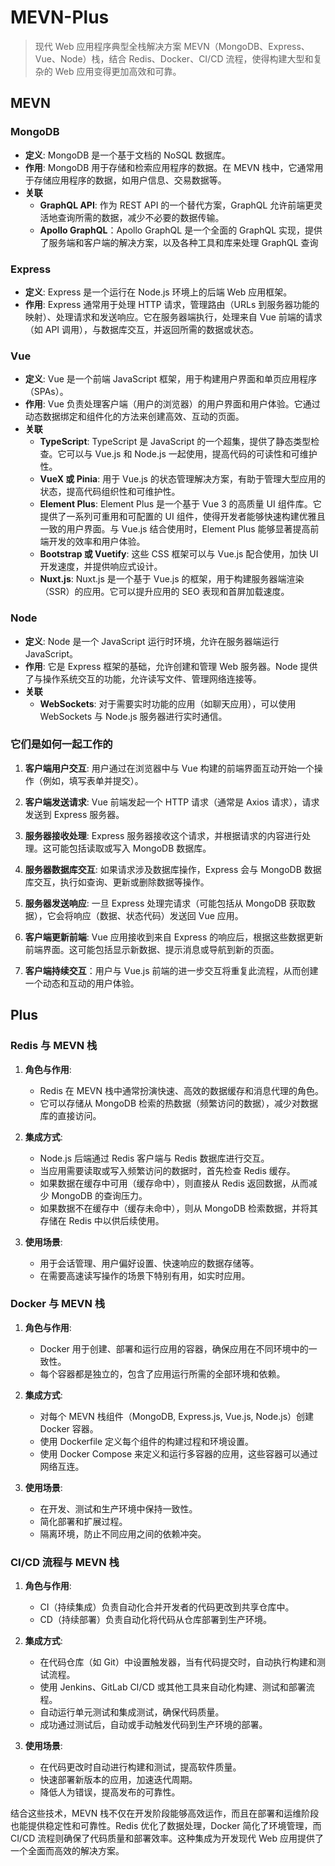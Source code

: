 # MEVN-Plus

> 现代 Web 应用程序典型全栈解决方案 MEVN（MongoDB、Express、Vue、Node）栈，结合 Redis、Docker、CI/CD 流程，使得构建大型和复杂的 Web 应用变得更加高效和可靠。

## MEVN

### MongoDB

- **定义**: MongoDB 是一个基于文档的 NoSQL 数据库。
- **作用**: MongoDB 用于存储和检索应用程序的数据。在 MEVN 栈中，它通常用于存储应用程序的数据，如用户信息、交易数据等。
- **关联**
  - **GraphQL API**: 作为 REST API 的一个替代方案，GraphQL 允许前端更灵活地查询所需的数据，减少不必要的数据传输。
  - **Apollo GraphQL**：Apollo GraphQL 是一个全面的 GraphQL 实现，提供了服务端和客户端的解决方案，以及各种工具和库来处理 GraphQL 查询

### Express

- **定义**: Express 是一个运行在 Node.js 环境上的后端 Web 应用框架。
- **作用**: Express 通常用于处理 HTTP 请求，管理路由（URLs 到服务器功能的映射）、处理请求和发送响应。它在服务器端执行，处理来自 Vue 前端的请求（如 API 调用），与数据库交互，并返回所需的数据或状态。

### Vue

- **定义**: Vue 是一个前端 JavaScript 框架，用于构建用户界面和单页应用程序（SPAs）。
- **作用**: Vue 负责处理客户端（用户的浏览器）的用户界面和用户体验。它通过动态数据绑定和组件化的方法来创建高效、互动的页面。
- **关联**
  - **TypeScript**: TypeScript 是 JavaScript 的一个超集，提供了静态类型检查。它可以与 Vue.js 和 Node.js 一起使用，提高代码的可读性和可维护性。
  - **VueX 或 Pinia**: 用于 Vue.js 的状态管理解决方案，有助于管理大型应用的状态，提高代码组织性和可维护性。
  - **Element Plus**: Element Plus 是一个基于 Vue 3 的高质量 UI 组件库。它提供了一系列可重用和可配置的 UI 组件，使得开发者能够快速构建优雅且一致的用户界面。与 Vue.js 结合使用时，Element Plus 能够显著提高前端开发的效率和用户体验。
  - **Bootstrap 或 Vuetify**: 这些 CSS 框架可以与 Vue.js 配合使用，加快 UI 开发速度，并提供响应式设计。
  - **Nuxt.js**: Nuxt.js 是一个基于 Vue.js 的框架，用于构建服务器端渲染（SSR）的应用。它可以提升应用的 SEO 表现和首屏加载速度。

### Node

- **定义**: Node 是一个 JavaScript 运行时环境，允许在服务器端运行 JavaScript。
- **作用**: 它是 Express 框架的基础，允许创建和管理 Web 服务器。Node 提供了与操作系统交互的功能，允许读写文件、管理网络连接等。
- **关联**
  - **WebSockets**: 对于需要实时功能的应用（如聊天应用），可以使用 WebSockets 与 Node.js 服务器进行实时通信。

### 它们是如何一起工作的

1. **客户端用户交互**: 用户通过在浏览器中与 Vue 构建的前端界面互动开始一个操作（例如，填写表单并提交）。

2. **客户端发送请求**: Vue 前端发起一个 HTTP 请求（通常是 Axios 请求），请求发送到 Express 服务器。

3. **服务器接收处理**: Express 服务器接收这个请求，并根据请求的内容进行处理。这可能包括读取或写入 MongoDB 数据库。

4. **服务器数据库交互**: 如果请求涉及数据库操作，Express 会与 MongoDB 数据库交互，执行如查询、更新或删除数据等操作。

5. **服务器发送响应**: 一旦 Express 处理完请求（可能包括从 MongoDB 获取数据），它会将响应（数据、状态代码）发送回 Vue 应用。

6. **客户端更新前端**: Vue 应用接收到来自 Express 的响应后，根据这些数据更新前端界面。这可能包括显示新数据、提示消息或导航到新的页面。

7. **客户端持续交互**：用户与 Vue.js 前端的进一步交互将重复此流程，从而创建一个动态和互动的用户体验。

## Plus

### Redis 与 MEVN 栈

1. **角色与作用**:

   - Redis 在 MEVN 栈中通常扮演快速、高效的数据缓存和消息代理的角色。
   - 它可以存储从 MongoDB 检索的热数据（频繁访问的数据），减少对数据库的直接访问。

2. **集成方式**:

   - Node.js 后端通过 Redis 客户端与 Redis 数据库进行交互。
   - 当应用需要读取或写入频繁访问的数据时，首先检查 Redis 缓存。
   - 如果数据在缓存中可用（缓存命中），则直接从 Redis 返回数据，从而减少 MongoDB 的查询压力。
   - 如果数据不在缓存中（缓存未命中），则从 MongoDB 检索数据，并将其存储在 Redis 中以供后续使用。

3. **使用场景**:
   - 用于会话管理、用户偏好设置、快速响应的数据存储等。
   - 在需要高速读写操作的场景下特别有用，如实时应用。

### Docker 与 MEVN 栈

1. **角色与作用**:

   - Docker 用于创建、部署和运行应用的容器，确保应用在不同环境中的一致性。
   - 每个容器都是独立的，包含了应用运行所需的全部环境和依赖。

2. **集成方式**:

   - 对每个 MEVN 栈组件（MongoDB, Express.js, Vue.js, Node.js）创建 Docker 容器。
   - 使用 Dockerfile 定义每个组件的构建过程和环境设置。
   - 使用 Docker Compose 来定义和运行多容器的应用，这些容器可以通过网络互连。

3. **使用场景**:
   - 在开发、测试和生产环境中保持一致性。
   - 简化部署和扩展过程。
   - 隔离环境，防止不同应用之间的依赖冲突。

### CI/CD 流程与 MEVN 栈

1. **角色与作用**:

   - CI（持续集成）负责自动化合并开发者的代码更改到共享仓库中。
   - CD（持续部署）负责自动化将代码从仓库部署到生产环境。

2. **集成方式**:

   - 在代码仓库（如 Git）中设置触发器，当有代码提交时，自动执行构建和测试流程。
   - 使用 Jenkins、GitLab CI/CD 或其他工具来自动化构建、测试和部署流程。
   - 自动运行单元测试和集成测试，确保代码质量。
   - 成功通过测试后，自动或手动触发代码到生产环境的部署。

3. **使用场景**:
   - 在代码更改时自动进行构建和测试，提高软件质量。
   - 快速部署新版本的应用，加速迭代周期。
   - 降低人为错误，提高发布的可靠性。

结合这些技术，MEVN 栈不仅在开发阶段能够高效运作，而且在部署和运维阶段也能提供稳定性和可靠性。Redis 优化了数据处理，Docker 简化了环境管理，而 CI/CD 流程则确保了代码质量和部署效率。这种集成为开发现代 Web 应用提供了一个全面而高效的解决方案。
